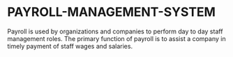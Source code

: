 # PAYROLL-MANAGEMENT-SYSTEM
Payroll is used by organizations and companies to perform day to day staff management roles. The primary function of payroll is to assist a company in timely payment of staff wages and salaries. 
